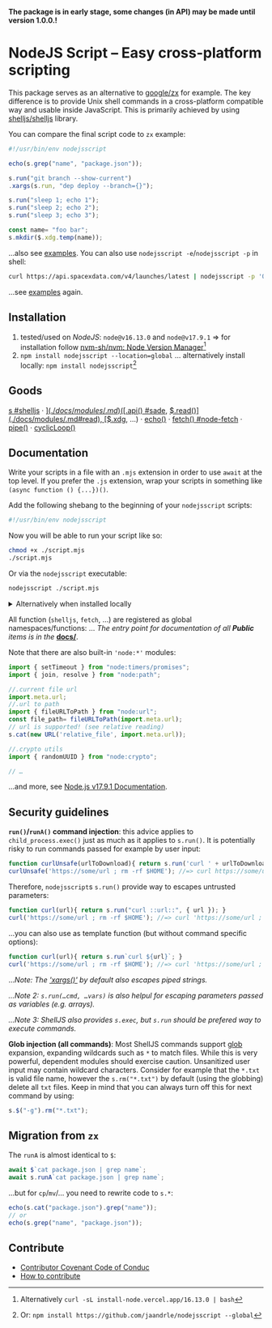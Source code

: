 **The package is in early stage, some changes (in API) may be made until version 1.0.0.!**

# NodeJS Script – Easy cross-platform scripting
This package serves as an alternative to [google/zx](https://github.com/google/zx) for example.
The key difference is to provide Unix shell commands in a cross-platform compatible way and usable inside JavaScript.
This is primarily achieved by using [shelljs/shelljs](https://github.com/shelljs/shelljs) library.

You can compare the final script code to `zx` example:
```javascript
#!/usr/bin/env nodejsscript

echo(s.grep("name", "package.json"));

s.run("git branch --show-current")
.xargs(s.run, "dep deploy --branch={}");

s.run("sleep 1; echo 1");
s.run("sleep 2; echo 2");
s.run("sleep 3; echo 3");

const name= "foo bar";
s.mkdir($.xdg.temp(name));
```
…also see [examples](./examples). You can also use `nodejsscript -e`/`nodejsscript -p` in shell:
```bash
curl https://api.spacexdata.com/v4/launches/latest | nodejsscript -p 'Object.entries($.nojq).filter(([_,v])=> Array.isArray(v))'
```
…see [examples](./examples/eval_print.md) again.

## Installation

1. tested/used on *NodeJS*: `node@v16.13.0` and `node@v17.9.1` ⇒ for installation follow [nvm-sh/nvm: Node Version Manager](https://github.com/nvm-sh/nvm)[^ORnpm]
1. `npm install nodejsscript --location=global` … alternatively install locally: `npm install nodejsscript`[^ORnjs]

## Goods
[s #shelljs](./docs/modules/s.md)
 · [$](./docs/modules/.md) ([$.api() #sade](./docs/modules/.md#api), [$.read()](./docs/modules/.md#read), [$.xdg](./docs/modules/xdg_.xdg.md), …)
 · [echo()](./docs/README.md#echo)
 · [fetch() #node-fetch](./docs/README.md#fetch)
 · [pipe()](./docs/README.md#pipe)
 · [cyclicLoop()](./docs/README.md#cyclicloop)

## Documentation
Write your scripts in a file with an `.mjs` extension in order to
use `await` at the top level. If you prefer the `.js` extension,
wrap your scripts in something like `(async function () {...})()`.

Add the following shebang to the beginning of your `nodejsscript` scripts:
```bash
#!/usr/bin/env nodejsscript
```

Now you will be able to run your script like so:
```bash
chmod +x ./script.mjs
./script.mjs
```

Or via the `nodejsscript` executable:

```bash
nodejsscript ./script.mjs
```

<details>
<summary>Alternatively when installed locally</summary>

```bash
#!/usr/bin/env -S npx nodejsscript
```
```bash
npx nodejsscript ./script.mjs
```

</details>

All function (`shelljs`, `fetch`, …) are registered as global namespaces/functions:
… *The entry point for documentation of all **Public** items is in the* [**docs/**](./docs/README.md).

Note that there are also built-in `'node:*'` modules:
```js
import { setTimeout } from "node:timers/promises";
import { join, resolve } from "node:path";

//.current file url
import.meta.url;
//.url to path
import { fileURLToPath } from "node:url";
const file_path= fileURLToPath(import.meta.url);
// url is supported! (see relative reading)
s.cat(new URL('relative_file', import.meta.url));

//.crypto utils
import { randomUUID } from "node:crypto";

// …
```
…and more, see [Node.js v17.9.1 Documentation](https://nodejs.org/docs/latest-v17.x/api/documentation.html#stability-overview).

## Security guidelines
**`run()`/`runA()` command injection**: this advice applies to `child_process.exec()` just as
much as it applies to `s.run()`. It is potentially risky to run commands passed
for example by user input:
```js
function curlUnsafe(urlToDownload){ return s.run('curl ' + urlToDownload); }
curlUnsafe('https://some/url ; rm -rf $HOME'); //=> curl https://some/url ; rm -rf $HOME
```
Therefore, `nodejsscript`s `s.run()` provide way to escapes untrusted parameters:
```js
function curl(url){ return s.run("curl ::url::", { url }); }
curl('https://some/url ; rm -rf $HOME'); //=> curl 'https://some/url ; rm -rf $HOME'
```
…you can also use as template function (but without command specific options):
```js
function curl(url){ return s.run`curl ${url}`; }
curl('https://some/url ; rm -rf $HOME'); //=> curl 'https://some/url ; rm -rf $HOME'
```

…*Note: The ['xargs()'](../interfaces/s.XargsFunction.md) by default also escapes piped strings.*

*…Note 2: `s.run(…cmd, …vars)` is also helpul for escaping parameters passed as variables (e.g. arrays).*

*…Note 3: ShellJS also provides `s.exec`, but `s.run` should be prefered way to execute commands.*

**Glob injection (all commands)**: Most ShellJS commands support [glob](https://github.com/isaacs/node-glob) expansion,
expanding wildcards such as `*` to match files. While this is very powerful,
dependent modules should exercise caution. Unsanitized user input may contain
wildcard characters. Consider for example that the `*.txt` is valid file name,
however the `s.rm("*.txt")` by default (using the globbing) delete all `txt` files.
Keep in mind that you can always turn off this for next command by using:
```js
s.$("-g").rm("*.txt");
```

## Migration from `zx`
The `runA` is almost identical to `$`:
```js
await $`cat package.json | grep name`;
await s.runA`cat package.json | grep name`;
```
…but for `cp`/`mv`/… you need to rewrite code to `s.*`:
```js
echo(s.cat("package.json").grep("name"));
// or
echo(s.grep("name", "package.json"));
```

## Contribute
- [Contributor Covenant Code of Conduc](./CODE_OF_CONDUCT.md)
- [How to contribute](./CONTRIBUTING.md)

[^ORnpm]: Alternatively `curl -sL install-node.vercel.app/16.13.0 | bash`
[^ORnjs]: Or: `npm install https://github.com/jaandrle/nodejsscript --global`
